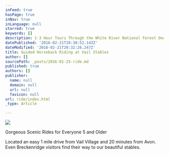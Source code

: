 ```yaml
---
inFeed: true
hasPage: true
inNav: true
inLanguage: null
starred: true
keywords: []
description: 1-3 Hour Tours Through the White River National Forest One Mile from Vail
datePublished: '2016-02-21T20:38:52.143Z'
dateModified: '2016-02-21T20:32:26.247Z'
title: Guided Horseback Riding at Vail Stables
author: []
sourcePath: _posts/2016-01-25-ride.md
published: true
authors: []
publisher:
  name: null
  domain: null
  url: null
  favicon: null
url: ride/index.html
_type: Article

---
```

![](https://the-grid-user-content.s3-us-west-2.amazonaws.com/a099fdc8-ae34-4a02-8352-469c9d79c02f.jpg)

Gorgeous Scenic Rides for Everyone 5 and Older

Located an easy 1 mile drive from Vail Village and 20 minutes from Avon.  Even Breckenridge visitors find their way to our beautiful stables.